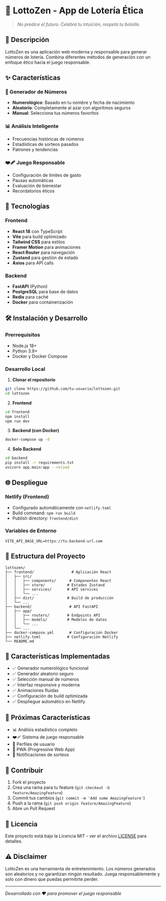 # 🎯 LottoZen - App de Lotería Ética
> *No predice el futuro. Celebra tu intuición, respeta tu bolsillo.*

## 🌟 Descripción

LottoZen es una aplicación web moderna y responsable para generar números de lotería. Combina diferentes métodos de generación con un enfoque ético hacia el juego responsable.

## ✨ Características

### 🎲 Generador de Números
- **Numerológico**: Basado en tu nombre y fecha de nacimiento
- **Aleatorio**: Completamente al azar con algoritmos seguros
- **Manual**: Selecciona tus números favoritos

### 📊 Análisis Inteligente
- Frecuencias históricas de números
- Estadísticas de sorteos pasados
- Patrones y tendencias

### ❤️‍🩹 Juego Responsable
- Configuración de límites de gasto
- Pausas automáticas
- Evaluación de bienestar
- Recordatorios éticos

## 🚀 Tecnologías

### Frontend
- **React 18** con TypeScript
- **Vite** para build optimizado
- **Tailwind CSS** para estilos
- **Framer Motion** para animaciones
- **React Router** para navegación
- **Zustand** para gestión de estado
- **Axios** para API calls

### Backend
- **FastAPI** (Python)
- **PostgreSQL** para base de datos
- **Redis** para caché
- **Docker** para containerización

## 🛠️ Instalación y Desarrollo

### Prerrequisitos
- Node.js 18+
- Python 3.9+
- Docker y Docker Compose

### Desarrollo Local

1. **Clonar el repositorio**
```bash
git clone https://github.com/tu-usuario/lottozen.git
cd lottozen
```

2. **Frontend**
```bash
cd frontend
npm install
npm run dev
```

3. **Backend (con Docker)**
```bash
docker-compose up -d
```

4. **Solo Backend**
```bash
cd backend
pip install -r requirements.txt
uvicorn app.main:app --reload
```

## 🌐 Despliegue

### Netlify (Frontend)
- Configurado automáticamente con `netlify.toml`
- Build command: `npm run build`
- Publish directory: `frontend/dist`

### Variables de Entorno
```env
VITE_API_BASE_URL=https://tu-backend-url.com
```

## 📁 Estructura del Proyecto

```
lottozen/
├── frontend/                 # Aplicación React
│   ├── src/
│   │   ├── components/      # Componentes React
│   │   ├── store/          # Estados Zustand
│   │   ├── services/       # API services
│   │   └── ...
│   ├── dist/               # Build de producción
│   └── ...
├── backend/                 # API FastAPI
│   ├── app/
│   │   ├── routers/        # Endpoints API
│   │   ├── models/         # Modelos de datos
│   │   └── ...
│   └── ...
├── docker-compose.yml       # Configuración Docker
├── netlify.toml            # Configuración Netlify
└── README.md
```

## 🎯 Características Implementadas

- ✅ Generador numerológico funcional
- ✅ Generador aleatorio seguro
- ✅ Selección manual de números
- ✅ Interfaz responsive y moderna
- ✅ Animaciones fluidas
- ✅ Configuración de build optimizada
- ✅ Despliegue automático en Netlify

## 🔮 Próximas Características

- 📊 Análisis estadístico completo
- ❤️‍🩹 Sistema de juego responsable
- 👤 Perfiles de usuario
- 📱 PWA (Progressive Web App)
- 🔔 Notificaciones de sorteos

## 🤝 Contribuir

1. Fork el proyecto
2. Crea una rama para tu feature (`git checkout -b feature/AmazingFeature`)
3. Commit tus cambios (`git commit -m 'Add some AmazingFeature'`)
4. Push a la rama (`git push origin feature/AmazingFeature`)
5. Abre un Pull Request

## 📄 Licencia

Este proyecto está bajo la Licencia MIT - ver el archivo [LICENSE](LICENSE) para detalles.

## ⚠️ Disclaimer

LottoZen es una herramienta de entretenimiento. Los números generados son aleatorios y no garantizan ningún resultado. Juega responsablemente y solo con dinero que puedas permitirte perder.

---

*Desarrollado con ❤️ para promover el juego responsable*
